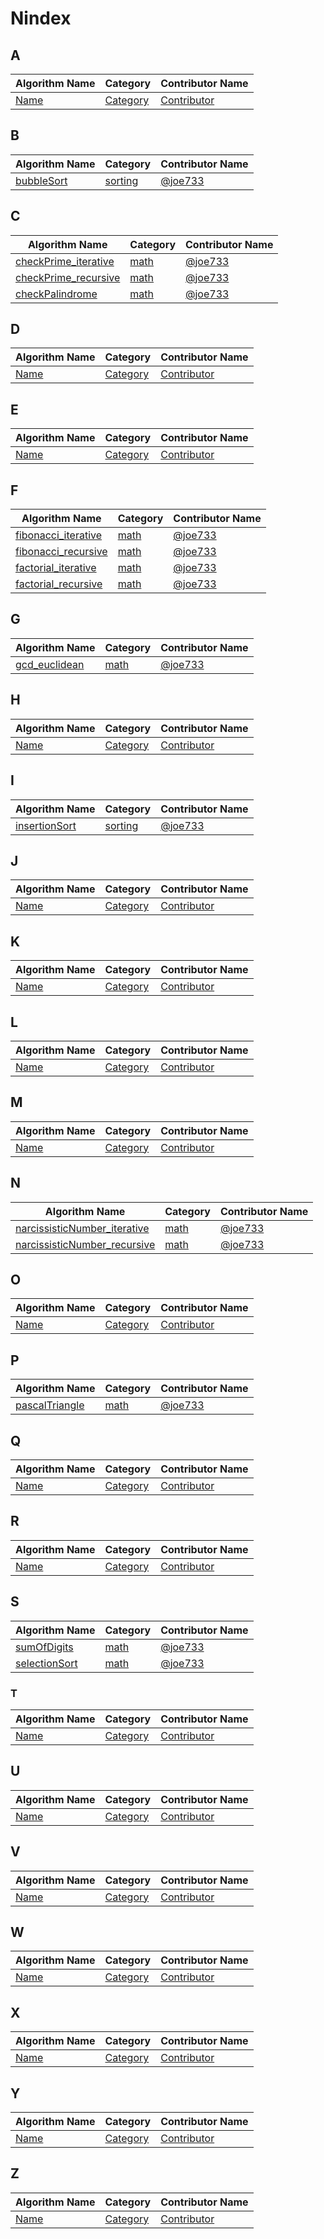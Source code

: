 # Nindex

## **A**

| Algorithm Name | Category | Contributor Name |
| --- | --- | --- |
| [Name](#!) | [Category](#!) |  [Contributor](#!) |

## **B**

| Algorithm Name | Category | Contributor Name |
| --- | --- | --- |
| [bubbleSort](/sorting/bubbleSort.nim) | [sorting](/sorting) |  [@joe733](https://github.com/joe733) |

## **C**

| Algorithm Name | Category | Contributor Name |
| --- | --- | --- |
| [checkPrime_iterative](/math/checkPrime_iterative.nim) | [math](/math) |  [@joe733](https://github.com/joe733) |
| [checkPrime_recursive](/math/checkPrime_recursive.nim) | [math](/math) |  [@joe733](https://github.com/joe733) |
| [checkPalindrome](/math/checkPalindrome.nim) | [math](/math) |  [@joe733](https://github.com/joe733) |

## **D**

| Algorithm Name | Category | Contributor Name |
| --- | --- | --- |
| [Name](#!) | [Category](#!) |  [Contributor](#!) |

## **E**

| Algorithm Name | Category | Contributor Name |
| --- | --- | --- |
| [Name](#!) | [Category](#!) |  [Contributor](#!) |

## **F**

| Algorithm Name | Category | Contributor Name |
| --- | --- | --- |
| [fibonacci_iterative](/math/fibonacci_iterative.nim) | [math](/math/) |  [@joe733](https://github.com/joe733) |
| [fibonacci_recursive](/math/fibonacci_recursive.nim) | [math](/math/) |  [@joe733](https://github.com/joe733) |
| [factorial_iterative](/math/factorial_iterative.nim) | [math](/math) |  [@joe733](https://github.com/joe733) |
| [factorial_recursive](/math/factorial_recursive.nim) | [math](/math) |  [@joe733](https://github.com/joe733) |

## **G**

| Algorithm Name | Category | Contributor Name |
| --- | --- | --- |
| [gcd_euclidean](/math/gcd_euclidean.nim) | [math](/math) |  [@joe733](https://github.com/joe733) |

## **H**

| Algorithm Name | Category | Contributor Name |
| --- | --- | --- |
| [Name](#!) | [Category](#!) |  [Contributor](#!) |

## **I**

| Algorithm Name | Category | Contributor Name |
| --- | --- | --- |
| [insertionSort](/sorting/insertionSort.nim) | [sorting](/sorting) |  [@joe733](https://github.com/joe733) |

## **J**

| Algorithm Name | Category | Contributor Name |
| --- | --- | --- |
| [Name](#!) | [Category](#!) |  [Contributor](#!) |

## **K**

| Algorithm Name | Category | Contributor Name |
| --- | --- | --- |
| [Name](#!) | [Category](#!) |  [Contributor](#!) |

## **L**

| Algorithm Name | Category | Contributor Name |
| --- | --- | --- |
| [Name](#!) | [Category](#!) |  [Contributor](#!) |

## **M**

| Algorithm Name | Category | Contributor Name |
| --- | --- | --- |
| [Name](#!) | [Category](#!) |  [Contributor](#!) |

## **N**

| Algorithm Name | Category | Contributor Name |
| --- | --- | --- |
| [narcissisticNumber_iterative](/math/narcissisticNumber_iterative.nim) | [math](/math) |  [@joe733](https://github.com/joe733) |
| [narcissisticNumber_recursive](/math/narcissisticNumber_recursive.nim) | [math](/math) |  [@joe733](https://github.com/joe733) |

## **O**

| Algorithm Name | Category | Contributor Name |
| --- | --- | --- |
| [Name](#!) | [Category](#!) |  [Contributor](#!) |

## **P**

| Algorithm Name | Category | Contributor Name |
| --- | --- | --- |
| [pascalTriangle](/math/pascalTriangle.nim) | [math](/math) |  [@joe733](https://github.com/joe733) |

## **Q**

| Algorithm Name | Category | Contributor Name |
| --- | --- | --- |
| [Name](#!) | [Category](#!) |  [Contributor](#!) |

## **R**

| Algorithm Name | Category | Contributor Name |
| --- | --- | --- |
| [Name](#!) | [Category](#!) |  [Contributor](#!) |

## **S**

| Algorithm Name | Category | Contributor Name |
| --- | --- | --- |
| [sumOfDigits](/math/sumOfDigits.nim) | [math](/math) |  [@joe733](https://github.com/joe733) |
| [selectionSort](/sorting/selctionSort.nim) | [math](/sorting) |  [@joe733](https://github.com/joe733) |

### **T**

| Algorithm Name | Category | Contributor Name |
| --- | --- | --- |
| [Name](#!) | [Category](#!) |  [Contributor](#!) |

## **U**

| Algorithm Name | Category | Contributor Name |
| --- | --- | --- |
| [Name](#!) | [Category](#!) |  [Contributor](#!) |

## **V**

| Algorithm Name | Category | Contributor Name |
| --- | --- | --- |
| [Name](#!) | [Category](#!) |  [Contributor](#!) |

## **W**

| Algorithm Name | Category | Contributor Name |
| --- | --- | --- |
| [Name](#!) | [Category](#!) |  [Contributor](#!) |

## **X**

| Algorithm Name | Category | Contributor Name |
| --- | --- | --- |
| [Name](#!) | [Category](#!) |  [Contributor](#!) |

## **Y**

| Algorithm Name | Category | Contributor Name |
| --- | --- | --- |
| [Name](#!) | [Category](#!) |  [Contributor](#!) |

## **Z**

| Algorithm Name | Category | Contributor Name |
| --- | --- | --- |
| [Name](#!) | [Category](#!) |  [Contributor](#!) |
